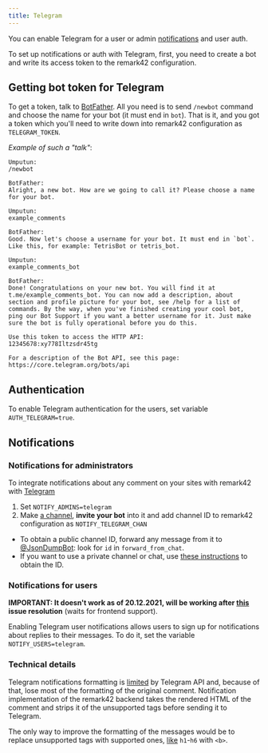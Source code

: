 ```yaml
---
title: Telegram
---
```


You can enable Telegram for a user or admin [notifications](https://remark42.com/docs/configuration/notifications/) and user auth.

To set up notifications or auth with Telegram, first, you need to create a bot and write its access token to the remark42 configuration.

## Getting bot token for Telegram

To get a token, talk to [BotFather](https://core.telegram.org/bots#6-botfather). All you need is to send `/newbot` command and choose the name for your bot (it must end in `bot`). That is it, and you got a token which you'll need to write down into remark42 configuration as `TELEGRAM_TOKEN`.

_Example of such a "talk"_:

```
Umputun:
/newbot

BotFather:
Alright, a new bot. How are we going to call it? Please choose a name for your bot.

Umputun:
example_comments

BotFather:
Good. Now let's choose a username for your bot. It must end in `bot`. Like this, for example: TetrisBot or tetris_bot.

Umputun:
example_comments_bot

BotFather:
Done! Congratulations on your new bot. You will find it at t.me/example_comments_bot. You can now add a description, about section and profile picture for your bot, see /help for a list of commands. By the way, when you've finished creating your cool bot, ping our Bot Support if you want a better username for it. Just make sure the bot is fully operational before you do this.

Use this token to access the HTTP API:
12345678:xy778Iltzsdr45tg

For a description of the Bot API, see this page: https://core.telegram.org/bots/api
```

## Authentication

To enable Telegram authentication for the users, set variable `AUTH_TELEGRAM=true`.

## Notifications

### Notifications for administrators

To integrate notifications about any comment on your sites with remark42 with [Telegram](https://telegram.org)

1. Set `NOTIFY_ADMINS=telegram`
1. Make [a channel](https://telegram.org/faq_channels), **invite your bot** into it and add channel ID to remark42 configuration as `NOTIFY_TELEGRAM_CHAN`
  * To obtain a public channel ID, forward any message from it to [@JsonDumpBot](https://t.me/JsonDumpBot): look for `id` in `forward_from_chat`.
  * If you want to use a private channel or chat, use [these instructions](https://github.com/GabrielRF/telegram-id) to obtain the ID.

### Notifications for users

**IMPORTANT: It doesn't work as of 20.12.2021, will be working after [this](https://github.com/umputun/remark42/issues/830) issue resolution** (waits for frontend support).

Enabling Telegram user notifications allows users to sign up for notifications about replies to their messages. To do it, set the variable `NOTIFY_USERS=telegram`.

### Technical details

Telegram notifications formatting is [limited](https://core.telegram.org/bots/api#html-style) by Telegram API and, because of that, lose most of the formatting of the original comment. Notification implementation of the remark42 backend takes the rendered HTML of the comment and strips it of the unsupported tags before sending it to Telegram.

The only way to improve the formatting of the messages would be to replace unsupported tags with supported ones, [like](https://github.com/umputun/remark42/issues/1202) `h1`-`h6` with `<b>`.
